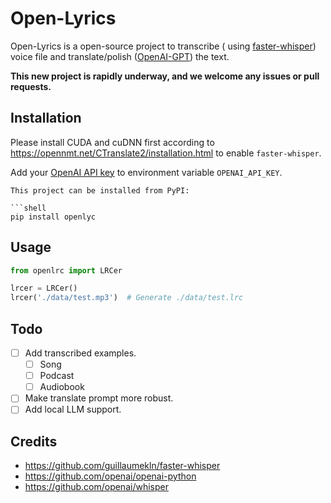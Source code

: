 # Open-Lyrics

Open-Lyrics is a open-source project to transcribe (
using [faster-whisper](https://github.com/guillaumekln/faster-whisper)) voice file and
translate/polish ([OpenAI-GPT](https://github.com/openai/openai-python)) the text.

**This new project is rapidly underway, and we welcome any issues or pull requests.**

## Installation

Please install CUDA and cuDNN first according to https://opennmt.net/CTranslate2/installation.html to
enable `faster-whisper`.

Add your [OpenAI API key](https://platform.openai.com/account/api-keys) to environment variable `OPENAI_API_KEY`.

```shell
This project can be installed from PyPI:

```shell
pip install openlyc
```

## Usage

```python
from openlrc import LRCer

lrcer = LRCer()
lrcer('./data/test.mp3')  # Generate ./data/test.lrc
```

## Todo

- [ ] Add transcribed examples.
    - [ ] Song
    - [ ] Podcast
    - [ ] Audiobook
- [ ] Make translate prompt more robust.
- [ ] Add local LLM support.

## Credits

- https://github.com/guillaumekln/faster-whisper
- https://github.com/openai/openai-python
- https://github.com/openai/whisper